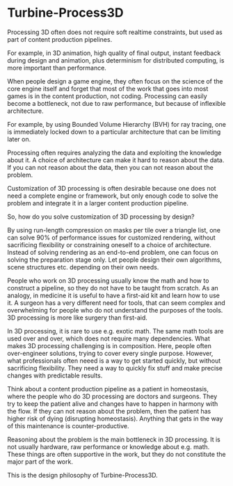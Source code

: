 # Turbine-Process3D

Processing 3D often does not require soft realtime constraints,
but used as part of content production pipelines.

For example, in 3D animation, high quality of final output,
instant feedback during design and animation,
plus determinism for distributed computing,
is more important than performance.

When people design a game engine, they often focus on the science of the core engine itself
and forget that most of the work that goes into most games is in the content production, not coding.
Processing can easily become a bottleneck, not due to raw performance,
but because of inflexible architecture.

For example, by using Bounded Volume Hierarchy (BVH) for ray tracing,
one is immediately locked down to a particular architecture that can be limiting later on.

Processing often requires analyzing the data and exploiting the knowledge about it.
A choice of architecture can make it hard to reason about the data.
If you can not reason about the data, then you can not reason about the problem.

Customization of 3D processing is often desirable because one does not need a complete engine or framework,
but only enough code to solve the problem and integrate it in a larger content production pipeline.

So, how do you solve customization of 3D processing by design?

By using run-length compression on masks per tile over a triangle list,
one can solve 90% of performance issues for customized rendering,
without sacrificing flexibility or constraining oneself to a choice of architecture.
Instead of solving rendering as an end-to-end problem, one can focus on solving the preparation stage only.
Let people design their own algorithms, scene structures etc. depending on their own needs.

People who work on 3D processing usually know the math and how to construct a pipeline,
so they do not have to be taught from scratch.
As an analogy, in medicine it is useful to have a first-aid kit and learn how to use it.
A surgeon has a very different need for tools,
that can seem complex and overwhelming for people who do not understand the purposes of the tools.
3D processing is more like surgery than first-aid.

In 3D processing, it is rare to use e.g. exotic math.
The same math tools are used over and over, which does not require many dependencies.
What makes 3D processing challenging is in composition.
Here, people often over-engineer solutions, trying to cover every single purpose.
However, what professionals often neeed is a way to get started quickly,
but without sacrificing flexibility.
They need a way to quickly fix stuff and make precise changes with predictable results.

Think about a content production pipeline as a patient in homeostasis,
where the people who do 3D processing are doctors and surgeons.
They try to keep the patient alive and changes have to happen in harmony with the flow.
If they can not reason about the problem, then the patient has higher risk of dying (disrupting homeostasis).
Anything that gets in the way of this maintenance is counter-productive.

Reasoning about the problem is the main bottleneck in 3D processing.
It is not usually hardware, raw performance or knowledge about e.g. math.
These things are often supportive in the work, but they do not constitute the major part of the work.

This is the design philosophy of Turbine-Process3D.

